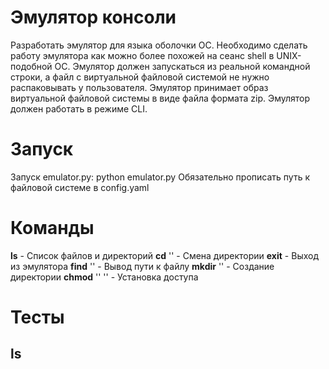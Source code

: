 # Эмулятор консоли
Разработать эмулятор для языка оболочки ОС. Необходимо сделать работу
эмулятора как можно более похожей на сеанс shell в UNIX-подобной ОС.
Эмулятор должен запускаться из реальной командной строки, а файл с
виртуальной файловой системой не нужно распаковывать у пользователя.
Эмулятор принимает образ виртуальной файловой системы в виде файла формата
zip. Эмулятор должен работать в режиме CLI.

# Запуск
Запуск emulator.py: python emulator.py
Обязательно прописать путь к файловой системе в config.yaml

# Команды
**ls** - Список файлов и директорий
**cd** '<path>' - Смена директории
**exit** - Выход из эмулятора
**find** '<file>' - Вывод пути к файлу
**mkdir** '<name>' - Создание директории
**chmod** '<file>' '<number>' - Установка доступа

# Тесты
## ls
![]()
